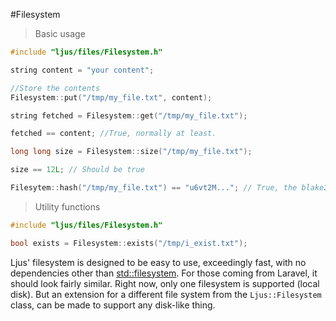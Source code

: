 #Filesystem

> Basic usage

```cpp
#include "ljus/files/Filesystem.h"

string content = "your content";

//Store the contents
Filesystem::put("/tmp/my_file.txt", content);

string fetched = Filesystem::get("/tmp/my_file.txt");

fetched == content; //True, normally at least.

long long size = Filesystem::size("/tmp/my_file.txt"); 

size == 12L; // Should be true

Filesytem::hash("/tmp/my_file.txt") == "u6vt2M..."; // True, the blake2b hash
```

> Utility functions

```cpp
#include "ljus/files/Filesystem.h"

bool exists = Filesystem::exists("/tmp/i_exist.txt");
```

Ljus' filesystem is designed to be easy to use, exceedingly fast, with no dependencies other than [std::filesystem](https://en.cppreference.com/w/cpp/filesystem). For those coming from Laravel, it should look fairly similar. Right now, only one filesystem is supported (local disk). But an extension for a different file system from the `Ljus::Filesystem` class, can be made to support any disk-like thing.

